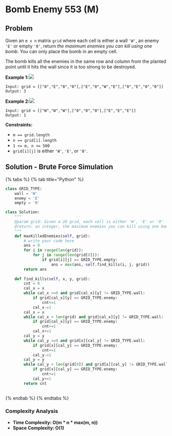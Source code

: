 # Bomb Enemy 553 \(M\)

## Problem

Given an `m x n` matrix `grid` where each cell is either a wall `'W'`, an enemy `'E'` or empty `'0'`, return _the maximum enemies you can kill using one bomb_. You can only place the bomb in an empty cell.

The bomb kills all the enemies in the same row and column from the planted point until it hits the wall since it is too strong to be destroyed.

**Example 1:**![](https://assets.leetcode.com/uploads/2021/03/27/bomb1-grid.jpg)

```text
Input: grid = [["0","E","0","0"],["E","0","W","E"],["0","E","0","0"]]
Output: 3
```

**Example 2:**![](https://assets.leetcode.com/uploads/2021/03/27/bomb2-grid.jpg)

```text
Input: grid = [["W","W","W"],["0","0","0"],["E","E","E"]]
Output: 1
```

**Constraints:**

* `m == grid.length`
* `n == grid[i].length`
* `1 <= m, n <= 500`
* `grid[i][j]` is either `'W'`, `'E'`, or `'0'`.

## Solution - Brute Force Simulation

{% tabs %}
{% tab title="Python" %}
```python
class GRID_TYPE:
    wall = 'W'
    enemy = 'E'
    empty = '0'

class Solution:
    """
    @param grid: Given a 2D grid, each cell is either 'W', 'E' or '0'
    @return: an integer, the maximum enemies you can kill using one bomb
    """
    def maxKilledEnemies(self, grid):
        # write your code here
        ans = 0
        for i in range(len(grid)):
            for j in range(len(grid[0])):
                if grid[i][j] == GRID_TYPE.empty:
                    ans = max(ans, self.find_kills(i, j, grid))
        return ans
    
    def find_kills(self, x, y, grid):
        cnt = 0
        cal_x = x
        while cal_x >=0 and grid[cal_x][y] != GRID_TYPE.wall:
            if grid[cal_x][y] == GRID_TYPE.enemy:
                cnt+=1
            cal_x-=1
        cal_x = x
        while cal_x < len(grid) and grid[cal_x][y] != GRID_TYPE.wall:
            if grid[cal_x][y] == GRID_TYPE.enemy:
                cnt+=1
            cal_x+=1
        cal_y = y
        while cal_y >=0 and grid[x][cal_y] != GRID_TYPE.wall:
            if grid[x][cal_y] == GRID_TYPE.enemy:
                cnt+=1
            cal_y-=1
        cal_y = y
        while cal_y < len(grid[0]) and grid[x][cal_y] != GRID_TYPE.wall:
            if grid[x][cal_y] == GRID_TYPE.enemy:
                cnt+=1
            cal_y+=1
        return cnt
            
```
{% endtab %}
{% endtabs %}

### Complexity Analysis

* **Time Complexity: O\(m \* n \* max\(m, n\)\)**
* **Space Complexity: O\(1\)**

